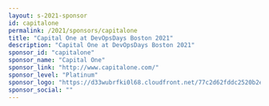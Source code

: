 ```yaml
---
layout: s-2021-sponsor
id: capitalone
permalink: /2021/sponsors/capitalone
title: "Capital One at DevOpsDays Boston 2021"
description: "Capital One at DevOpsDays Boston 2021"
sponsor_id: "capitalone"
sponsor_name: "Capital One"
sponsor_link: "http://www.capitalone.com/"
sponsor_level: "Platinum"
sponsor_logo: "https://d33wubrfki0l68.cloudfront.net/77c2d62fddc2520b2e2ffcbb451cf14af30d032e/e7baa/img/sponsors/capitalone.png"
sponsor_social: ""
---
```

  
